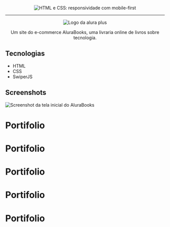 
<p align="center"> <img src="https://imgur.com/Hy6t2jH.png" alt="HTML e CSS: responsividade com mobile-first"> </p>

<hr>

<p align="center"> <img src="https://github.com/MonicaHillman/alurabooks/blob/aula05/img/Logo.svg" alt="Logo da alura plus"> </p>
<p align="center">Um site do e-commerce AluraBooks, uma livraria online de livros sobre tecnologia.</p>

## Tecnologias
* HTML
* CSS
* SwiperJS

## Screenshots
![Screenshot da tela inicial do AluraBooks](https://imgur.com/6GsjQvJ.png)
# Portifolio
# Portifolio
# Portifolio
# Portifolio
# Portifolio
